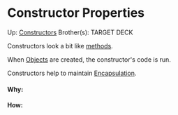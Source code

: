 # Constructor Properties

Up: [Constructors](constructors)
Brother(s):
TARGET DECK

Constructors look a bit like [methods](methods).

When [Objects](objects) are created, the constructor's code is run.

Constructors help to maintain [Encapsulation](encapsulation).







































#### Why:
#### How:









